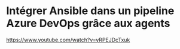 # Intégrer Ansible dans un pipeline Azure DevOps grâce aux agents


https://www.youtube.com/watch?v=yRPEJDcTxuk
